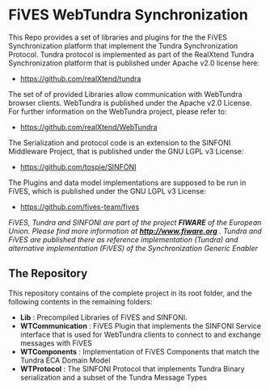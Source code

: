 # FiVES WebTundra Synchronization

This Repo provides a set of libraries and plugins for the the FiVES Synchronization platform that implement the Tundra Synchronization Protocol. Tundra protocol is implemented as part of the RealXtend Tundra Synchronization platform that is published under Apache v2.0 license here:
* https://github.com/realXtend/tundra

The set of of provided Libraries allow communication with WebTundra browser clients. WebTundra is published under the Apache v2.0 License. For further information on the WebTundra project, please refer to:
* https://github.com/realXtend/WebTundra

The Serialization and protocol code is an extension to the SINFONI Middleware Project, that is published under the GNU LGPL v3 License:
* https://github.com/tospie/SINFONI

The Plugins and data model implementations are supposed to be run in FiVES, which is published under the GNU LGPL v3 License:
* https://github.com/fives-team/fives

*FiVES, Tundra and SINFONI are part of the project __FIWARE__ of the European Union. Please find more information at __http://www.fiware.org__ . Tundra and FiVES are published there as reference implementation (Tundra) and alternative implementation (FiVES) of the Synchronization Generic Enabler*

## The Repository

This repository contains of the complete project in its root folder, and the following contents in the remaining folders:

* **Lib** : Precompiled Libraries of FiVES and SINFONI.
* **WTCommunication** : FiVES Plugin that implements the SINFONI Service interface that is used for WebTundra clients to connect to and exchange messages with FiVES
* **WTComponents** : Implementation of FiVES Components that match the Tundra ECA Domain Model
* **WTProtocol** : The SINFONI Protocol that implements Tundra Binary serialization and a subset of the Tundra Message Types

